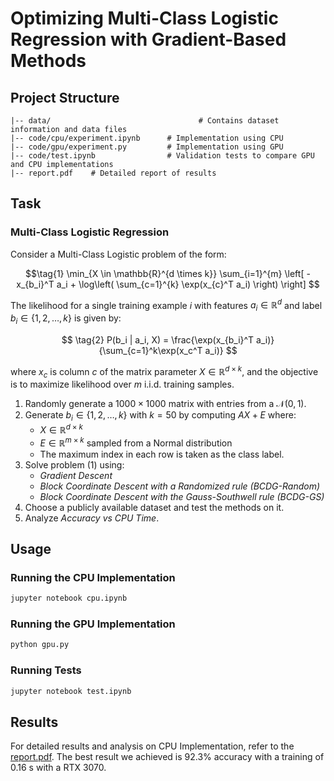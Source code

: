 # Optimizing Multi-Class Logistic Regression with Gradient-Based Methods

## Project Structure

```
|-- data/                                 # Contains dataset information and data files
|-- code/cpu/experiment.ipynb      # Implementation using CPU
|-- code/gpu/experiment.py         # Implementation using GPU
|-- code/test.ipynb                # Validation tests to compare GPU and CPU implementations
|-- report.pdf    # Detailed report of results
```

## Task

### Multi-Class Logistic Regression

Consider a Multi-Class Logistic problem of the form:

$$\tag{1} \min_{X \in \mathbb{R}^{d \times k}} \sum_{i=1}^{m} \left[ -x_{b_i}^T a_i + \log\left( \sum_{c=1}^{k} \exp(x_{c}^T a_i) \right) \right] $$

The likelihood for a single training example $i$ with features $a_i \in \mathbb{R}^{d}$ and label $b_i \in \{1, 2, \ldots, k\}$ is given by:

$$ \tag{2} P(b_i | a_i, X) = \frac{\exp(x_{b_i}^T a_i)}{\sum_{c=1}^k\exp(x_c^T a_i)} $$

where $x_c$ is column $c$ of the matrix parameter $X \in \mathbb{R}^{d \times k}$, and the objective is to maximize likelihood over $m$ i.i.d. training samples.


1. Randomly generate a $1000 \times 1000$ matrix with entries from a $\mathcal{N}(0,1)$.
2. Generate $b_i \in \{1, 2, \ldots, k\}$ with $k = 50$ by computing $AX + E$ where:
   - $X \in \mathbb{R}^{d \times k}$
   - $E \in \mathbb{R}^{m \times k}$ sampled from a Normal distribution
   - The maximum index in each row is taken as the class label.
3. Solve problem $(1)$ using:
   - *Gradient Descent*
   - *Block Coordinate Descent with a Randomized rule (BCDG-Random)*
   - *Block Coordinate Descent with the Gauss-Southwell rule (BCDG-GS)*
4. Choose a publicly available dataset and test the methods on it.
5. Analyze *Accuracy vs CPU Time*.

## Usage

### Running the CPU Implementation
```bash
jupyter notebook cpu.ipynb
```

### Running the GPU Implementation
```bash
python gpu.py
```

### Running Tests
```bash
jupyter notebook test.ipynb
```

## Results

For detailed results and analysis on CPU Implementation, refer to the [report.pdf](./report.pdf).
The best result we achieved is 92.3% accuracy with a training of 0.16 s with a RTX 3070.


